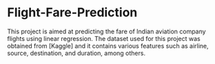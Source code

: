 # Flight-Fare-Prediction

This project is aimed at predicting the fare of Indian aviation company flights using linear regression. The dataset used for this project was obtained from [Kaggle] and it contains various features such as airline, source, destination, and duration, among others.
